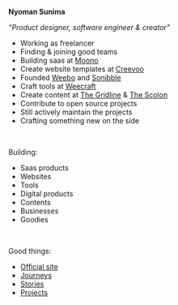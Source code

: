 **Nyoman Sunima**

_"Product designer, software engineer & creator"_

- Working as freelancer
- Finding & joining good teams
- Building saas at [Moono](https://moono.space)
- Create website templates at [Creevoo](https://creevoo.store)
- Founded [Weebo](https://tryweebo.one) and [Sonibble](https://usesonibble.site)
- Craft tools at [Weecraft](https://weecraft.club)
- Create content at [The Gridline](https://thegridline.site) & [The Scolon](https://thescolon.site)
- Contribute to open source projects
- Still actively maintain the projects
- Crafting something new on the side

<br/>

Building:

- Saas products
- Websites
- Tools
- Digital products
- Contents
- Businesses
- Goodies

<br/>

Good things:

- [Official site](https://nyomansunima.com)
- [Journeys](https://nyomansunima.com/journeys)
- [Stories](https://nyomansunima.com/stories)
- [Projects](https://nyomansunima.com/crafts) 
